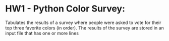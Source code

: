 # HW1 - Python Color Survey: 

Tabulates the results of a survey where people were asked to vote for their top three favorite colors (in order). The results of the survey are stored in an input file that has one or more lines 
